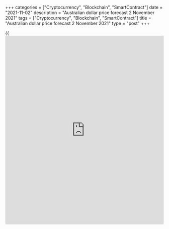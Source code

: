 +++
categories = ["Cryptocurrency", "Blockchain", "SmartContract"]
date = "2021-11-02"
description = "Australian dollar price forecast 2 November 2021"
tags = ["Cryptocurrency", "Blockchain", "SmartContract"]
title = "Australian dollar price forecast 2 November 2021"
type = "post"
+++

{{<iframe id="large-banner" src="https://www.bounty.group/#slide=24.0" width="100%" height="600" scrolling="no" style="border: 0px solid rgb(216, 221, 230); border-radius: 3px;">}}

2021-11-02

2021-11-02

RBA lost to the market. Forecast as of 02.11.2021Dmitri Demidenko

It is generally accepted that markets follow central banks, but the
opposite is often the case. A typical example is the refusal of the
Reserve Bank of Australia to target bond yields. How will this affect
[AUDUSD][1]? Let us discuss the Forex outlook and make up a trading
plan.

## Weekly Australian dollar fundamental forecast

Looking at the recent Forex events, there is a feeling that the markets
are testing the strength of the central banks and actively mocking them.
Loonie has not been able to capitalize much on the Bank of Canada's
unexpected tapering of the QE program. The euro price soared, although
the ECB noted that [investor](https://www.fintechee.com/tutorial-for-forex-trading/investor-mode/)s' expectations about the timing of the rate
hike were wrong. Finally, the Aussie collapsed, although the RBA refused
to control the yield curve and hinted that the cash rate could rise not
in 2024 but in 2023.

As a rule, a change of expectations of an increase in the main interest
rate to an earlier period is a bullish signal for the national currency,
but not in the case of the RBA. The market considered the peaceful
prospects of the central bank untenable even before the November meeting
of the regulator. Its instruments signalled a 15 bps increase in the
cash rate by May and two more monetary restrictions by the end of 2022.
Bloomberg experts expected the rate to rise in early 2023. The Reserve
Bank was hampering both. Finally, in November, the RBA did what was
expected of it, followed by a [AUDUSD][1] sell-off on the facts.

According to the head of the central bank, Philip Lowe, given that other
market interest rates have changed in response to the increased
likelihood of higher inflation, the effectiveness of the yield target in
Australia has decreased. Simply put, when debt rates rise around the
world, the RBA is unable to target yield. Indeed, how can you keep it at
0.1% if the market is showing 0.8%?

### Dynamics of the yield of 3-year Australian bonds



 _Source: Bloomberg._

The lowering forecast for Australia's GDP growth to 3% in 2021 and
rather modest inflation estimates (2.25% this year and 2.5% by the
middle of the next) put pressure on the Aussie.

Does the Reserve Bank have reversed the [AUDUSD][1] mid-term uptrend? I
do not think so. Yes, the bulls exited long trades. Yes, the upcoming
FOMC meeting and the release of US employment data could push the pair
down even further. Markets, however, are still expecting a cash rate
hike in 2022. Australia's fourth-quarter GDP acceleration after the end
of lockdown seems to be a done deal, and the Aussie is likely to benefit
from the strength of the commodity market, including the energy crisis.

### Dynamics of expectations of a cash rate increase

 _Source: Bloomberg._

I don't think the Fed will aggressively tighten monetary [policy](https://www.fintechee.com/policy/). After
strong September's PCE and wages data for the third quarter, CME
derivatives began to signal about three acts of monetary restriction in
2022. I believe that the Fed does not make such plans yet, so the
derivatives market estimates look overstated, which suggests that the US
dollar is slightly overbought.

### Weekly [AUDUSD][1] trading plan

This circumstance, along with the strength of the commodity market and
the Australian economy and the earlier start of the monetary
normalization of the Reserve Bank of Australia than their officials
claim, allows me to recommend buying [AUDUSD][1] when the price rebounds
from supports at 0.742 and 0.736.



## Price chart of AUDUSD in real time mode

The content of this article reflects the author’s opinion and does not
necessarily reflect the official position of LiteForex. The material
published on this page is provided for informational purposes only and
should not be considered as the provision of investment advice for the
purposes of Directive 2004/39/EC.

Rate this article:

{{value}}

( {{count}} {{title}} )

   1. my.liteforex.com/trading/chart?symbol=AUDUSD&returnUrl=true